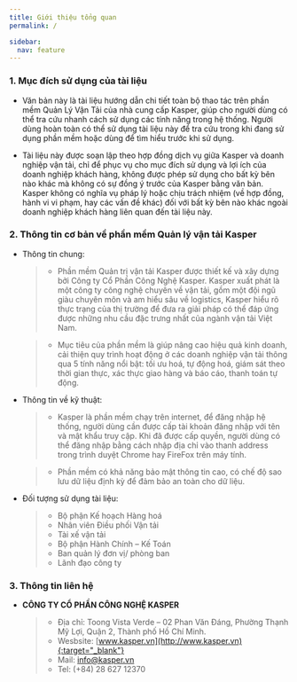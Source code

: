 ```yaml
---
title: Giới thiệu tổng quan
permalink: /

sidebar:
  nav: feature
---
```



### **1. Mục đích sử dụng của tài liệu**

* Văn bản này là tài liệu hướng dẫn chi tiết toàn bộ thao tác trên phần mềm Quản Lý Vận Tải của nhà cung cấp Kasper, giúp cho người dùng có thể tra cứu nhanh cách sử dụng các tính năng trong hệ thống. Người dùng hoàn toàn có thể sử dụng tài liệu này để tra cứu trong khi đang sử dụng phần mềm hoặc dùng để tìm hiểu trước khi sử dụng.

* Tài liệu này được soạn lập theo hợp đồng dịch vụ giữa Kasper và doanh nghiệp vận tải, chỉ để phục vụ cho mục đích sử dụng và lợi ích của doanh nghiệp khách hàng, không được phép sử dụng cho bất kỳ bên nào khác mà không có sự đồng ý trước của Kasper bằng văn bản. Kasper không có nghĩa vụ pháp lý hoặc chịu trách nhiệm (về hợp đồng, hành vi vi phạm, hay các vấn đề khác) đối với bất kỳ bên nào khác ngoài doanh nghiệp khách hàng liên quan đến tài liệu này. 

### **2. Thông tin cơ bản về phần mềm Quản lý vận tải Kasper**

* Thông tin chung:

    >* Phần mềm Quản trị vận tải Kasper được thiết kế và xây dựng bởi Công ty Cổ Phần Công Nghệ Kasper. Kasper xuất phát là một công ty công nghệ chuyên về vận tải, gồm một đội ngũ giàu chuyên môn và am hiểu sâu về logistics, Kasper hiểu rõ thực trạng của thị trường để đưa ra giải pháp có thể đáp ứng được những nhu cầu đặc trưng nhất của ngành vận tải Việt Nam. 

    >* Mục tiêu của phần mềm là giúp nâng cao hiệu quả kinh doanh, cải thiện quy trình hoạt động ở các doanh nghiệp vận tải thông qua 5 tính năng nổi bật: tối ưu hoá, tự động hoá, giám sát theo thời gian thực, xác thực giao hàng và báo cáo, thanh toán tự động.

* Thông tin về kỹ thuật:  
    >* Kasper là phần mềm chạy trên internet, để đăng nhập hệ thống, người dùng cần được cấp tài khoản đăng nhập với tên và mật khẩu truy cập. Khi đã được cấp quyền, người dùng có thể đăng nhập bằng cách nhập địa chỉ vào thanh address trong trình duyệt Chrome hay FireFox trên máy tính.

    >* Phần mềm có khả năng bảo mật thông tin cao, có chế độ sao lưu dữ liệu định kỳ để đảm bảo an toàn cho dữ liệu. 
  
* Đối tượng sử dụng tài liệu:
    >* Bộ phận Kế hoạch Hàng hoá
    >* Nhân viên Điều phối Vận tải
    >* Tài xế vận tải
    >* Bộ phận Hành Chính – Kế Toán
    >* Ban quản lý đơn vị/ phòng ban
    >* Lãnh đạo công ty

### **3. Thông tin liên hệ**

* **CÔNG TY CỔ PHẦN CÔNG NGHỆ KASPER**
    >* Địa chỉ: Toong Vista Verde – 02 Phan Văn Đáng, Phường Thạnh Mỹ Lợi, Quận 2, Thành phố Hồ Chí Minh.
    >* Wesbsite: [www.kasper.vn](http://www.kasper.vn){:target="_blank"}
    >* Mail: <a href="mailto:info@kasper.vn" >info@kasper.vn</a>
    >* Tel: (+84) 28 627 12370
     
